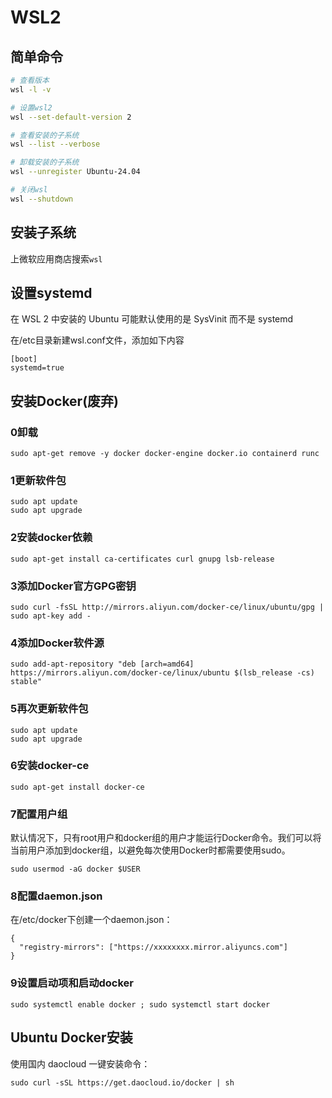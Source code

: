 # WSL2

## 简单命令

```sh 
# 查看版本
wsl -l -v

# 设置wsl2
wsl --set-default-version 2

# 查看安装的子系统
wsl --list --verbose

# 卸载安装的子系统
wsl --unregister Ubuntu-24.04

# 关闭wsl
wsl --shutdown

```

## 安装子系统

上微软应用商店搜索`wsl`

## 设置systemd

在 WSL 2 中安装的 Ubuntu 可能默认使用的是 SysVinit 而不是 systemd

在/etc目录新建wsl.conf文件，添加如下内容

```
[boot]
systemd=true
```

## 安装Docker(废弃)

### 0卸载
```
sudo apt-get remove -y docker docker-engine docker.io containerd runc
```

### 1更新软件包
```
sudo apt update
sudo apt upgrade
```

### 2安装docker依赖
```
sudo apt-get install ca-certificates curl gnupg lsb-release
```

### 3添加Docker官方GPG密钥
```
sudo curl -fsSL http://mirrors.aliyun.com/docker-ce/linux/ubuntu/gpg | sudo apt-key add -
```

### 4添加Docker软件源
```
sudo add-apt-repository "deb [arch=amd64] https://mirrors.aliyun.com/docker-ce/linux/ubuntu $(lsb_release -cs) stable"
```

### 5再次更新软件包
```
sudo apt update
sudo apt upgrade
```

### 6安装docker-ce
```
sudo apt-get install docker-ce
```

### 7配置用户组

默认情况下，只有root用户和docker组的用户才能运行Docker命令。我们可以将当前用户添加到docker组，以避免每次使用Docker时都需要使用sudo。

```
sudo usermod -aG docker $USER
```

### 8配置daemon.json
在/etc/docker下创建一个daemon.json：

```
{
  "registry-mirrors": ["https://xxxxxxxx.mirror.aliyuncs.com"]
}
```

### 9设置启动项和启动docker
```
sudo systemctl enable docker ; sudo systemctl start docker
```

## Ubuntu Docker安装
使用国内 daocloud 一键安装命令：
```
sudo curl -sSL https://get.daocloud.io/docker | sh

```